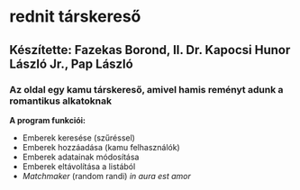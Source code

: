 # rednit társkereső
## Készítette: Fazekas Borond, II. Dr. Kapocsi Hunor László Jr., Pap László
### Az oldal egy kamu társkereső, amivel hamis reményt adunk a romantikus alkatoknak 

**A program funkciói:**
- Emberek keresése (szűréssel)
- Emberek hozzáadása (kamu felhasználók)
- Emberek adatainak módosítása
- Emberek eltávolítása a listából
- *Matchmaker* (random randi)
*in aura est amor*
